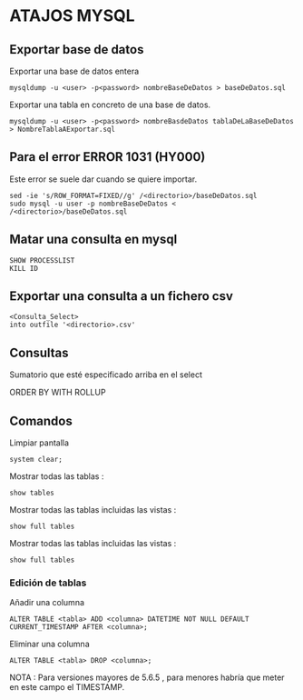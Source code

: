 # ATAJOS MYSQL
## Exportar base de datos

Exportar una base de datos entera

````
mysqldump -u <user> -p<password> nombreBaseDeDatos > baseDeDatos.sql
````
Exportar una tabla en concreto de una base de datos.
````
mysqldump -u <user> -p<password> nombreBasdeDatos tablaDeLaBaseDeDatos > NombreTablaAExportar.sql
````
## Para el error ERROR 1031 (HY000)

Este error se suele dar cuando se quiere importar.
````
sed -ie 's/ROW_FORMAT=FIXED//g' /<directorio>/baseDeDatos.sql 
sudo mysql -u user -p nombreBaseDeDatos < /<directorio>/baseDeDatos.sql 

````
## Matar una consulta en mysql
````
SHOW PROCESSLIST
KILL ID
````
## Exportar una consulta a un fichero csv

````
<Consulta_Select>
into outfile '<directorio>.csv' 
````
## Consultas

Sumatorio que esté especificado arriba en el select

ORDER BY <campo> WITH ROLLUP

## Comandos
Limpiar pantalla 
```
system clear;
```
Mostrar todas las tablas  : 
```
show tables
```
Mostrar todas las tablas incluidas las vistas : 
```
show full tables
```
Mostrar todas las tablas incluidas las vistas : 
```
show full tables
```
### Edición de tablas

Añadir una columna
````
ALTER TABLE <tabla> ADD <columna> DATETIME NOT NULL DEFAULT CURRENT_TIMESTAMP AFTER <columna>;
````
Eliminar una columna
````
ALTER TABLE <tabla> DROP <columna>;
````

NOTA : Para versiones mayores de 5.6.5 , para menores habría que meter en este campo el TIMESTAMP.
